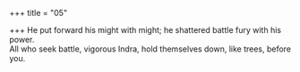 +++
title = "05"

+++
He put forward his might with might; he shattered battle fury with  his power.  
All who seek battle, vigorous Indra, hold themselves down, like trees,  before you.  